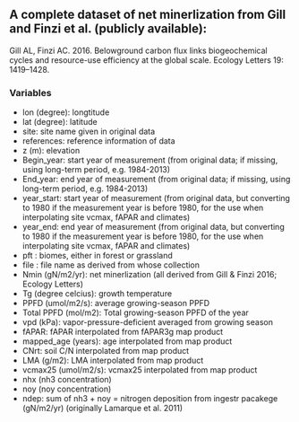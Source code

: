 
## A complete dataset of net minerlization from Gill and Finzi et al. (publicly available):

Gill AL, Finzi AC. 2016. Belowground carbon flux links biogeochemical cycles and resource-use efficiency at the global scale. Ecology Letters 19: 1419–1428.


### Variables
* lon (degree): longtitude 
* lat (degree): latitude 
* site: site name given in original data
* references: reference information of data
* z (m): elevation
* Begin_year: start year of measurement (from original data; if missing, using long-term period, e.g. 1984-2013) 
* End_year: end year of measurement (from original data; if missing, using long-term period, e.g. 1984-2013) 
* year_start: start year of measurement (from original data, but converting to 1980 if the measurement year is before 1980, for the use when interpolating site vcmax, fAPAR and climates) 
* year_end: end year of measurement (from original data, but converting to 1980 if the measurement year is before 1980, for the use when interpolating site vcmax, fAPAR and climates) 
* pft : biomes, either in forest or grassland
* file : file name as derived from whose collection
* Nmin (gN/m2/yr): net minerlization (all derived from Gill & Finzi 2016; Ecology Letters)
* Tg (degree celcius): growth temperature
* PPFD (umol/m2/s): average growing-season PPFD
* Total PPFD (mol/m2): Total growing-season PPFD of the year
* vpd (kPa): vapor-pressure-deficient averaged from growing season
* fAPAR: fAPAR interpolated from fAPAR3g map product
* mapped_age (years): age interpolated from map product
* CNrt: soil C/N interpolated from map product
* LMA (g/m2): LMA interpolated from map product
* vcmax25 (umol/m2/s): vcmax25 interpolated from map product
* nhx (nh3 concentration)
* noy (noy concentration)
* ndep: sum of nh3 + noy = nitrogen deposition from ingestr pacakege (gN/m2/yr) (originally Lamarque et al. 2011)
